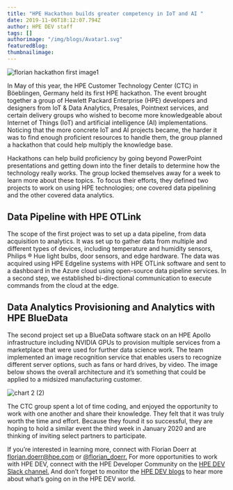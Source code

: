 ```yaml
---
title: "HPE Hackathon builds greater competency in IoT and AI "
date: 2019-11-06T18:12:07.794Z
author: HPE DEV staff 
tags: []
authorimage: "/img/blogs/Avatar1.svg"
featuredBlog:
thumbnailimage:
---
```

![florian hackathon first image1](https://hpe-developer-portal.s3.amazonaws.com/uploads/media/2019/10/florian-hackathon-first-image1-1573154920702.jpg)

In May of this year, the HPE Customer Technology Center (CTC) in Böeblingen, Germany held its first HPE hackathon. The event brought together a group of Hewlett Packard Enterprise (HPE) developers and designers from IoT & Data Analytics, Presales, Pointnext services, and certain delivery groups who wished to become more knowledgeable about Internet of Things (IoT) and artificial intelligence (AI) implementations. Noticing that the more concrete IoT and AI projects became, the harder it was to find enough proficient resources to handle them, the group planned a hackathon that could help multiply the knowledge base.

Hackathons can help build proficiency by going beyond PowerPoint presentations and getting down into the finer details to determine how the technology really works. The group locked themselves away for a week to learn more about these topics. To focus their efforts, they defined two projects to work on using HPE technologies; one covered data pipelining and the other covered data analytics.

## Data Pipeline with HPE OTLink 
The scope of the first project was to set up a data pipeline, from data acquisition to analytics. It was set up to gather data from multiple and different types of devices, including temperature and humidity sensors, Philips ® Hue light bulbs, door sensors, and edge hardware. The data was acquired using HPE Edgeline systems with HPE OTLink software and sent to a dashboard in the Azure cloud using open-source data pipeline services. In a second step, we established bi-directional communication to execute commands from the cloud at the edge. 

## Data Analytics Provisioning and Analytics with HPE BlueData 
The second project set up a BlueData software stack on an HPE Apollo infrastructure including NVIDIA GPUs to provision multiple services from a marketplace that were used for further data science work. The team implemented an image recognition service that enables users to recognize different server options, such as fans or hard drives, by video. The image below shows the overall architecture and it’s something that could be applied to a midsized manufacturing customer. 



![chart 2 (2)](https://hpe-developer-portal.s3.amazonaws.com/uploads/media/2019/10/chart-2-2-1573155663722.jpg)

The CTC group spent a lot of time coding, and enjoyed the opportunity to work with one another and share their knowledge. They felt that it was truly worth the time and effort. Because they found it so successful, they are hoping to hold a similar event the third week in January 2020 and are thinking of inviting select partners to participate.

If you’re interested in learning more, connect with Florian Doerr at florian.doerr@hpe.com or [@florian_doerr.](https://twitter.com/florian_doerr) For more opportunities to work with HPE DEV, connect with the HPE Developer Community on the [HPE DEV Slack channel.](https://slack.hpedev.io/) And don’t forget to monitor the [HPE DEV blogs](https://developer.hpe.com/blog) to hear more about what’s going on in the HPE DEV world.
